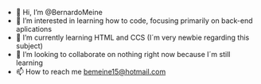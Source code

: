 - 👋 Hi, I’m @BernardoMeine
- 👀 I’m interested in learning how to code, focusing primarily on back-end aplications
- 🌱 I’m currently learning HTML and CCS (I´m very newbie regarding this subject)
- 💞️ I’m looking to collaborate on nothing right now because I´m still learning
- 📫 How to reach me bemeine15@hotmail.com

<!---
BernardoMeine/BernardoMeine is a ✨ special ✨ repository because its `README.md` (this file) appears on your GitHub profile.
You can click the Preview link to take a look at your changes.
--->
